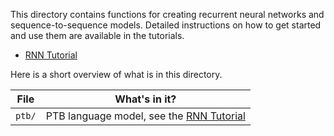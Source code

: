 This directory contains functions for creating recurrent neural networks
and sequence-to-sequence models. Detailed instructions on how to get started
and use them are available in the tutorials.

* [RNN Tutorial](http://tensorflow.org/tutorials/recurrent/index.md)

Here is a short overview of what is in this directory.

File | What's in it?
--- | ---
`ptb/` | PTB language model, see the [RNN Tutorial](http://tensorflow.org/tutorials/recurrent/)
